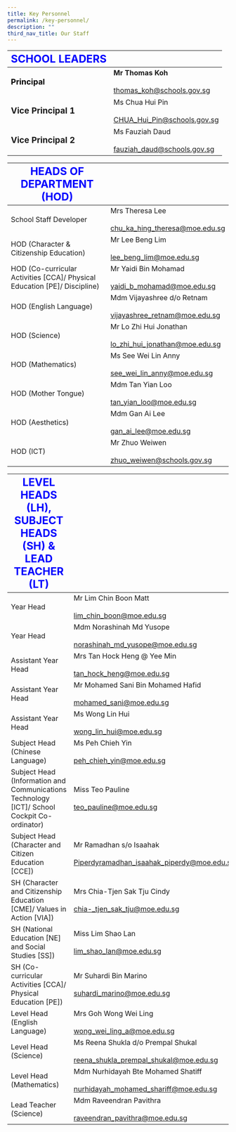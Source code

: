 ```yaml
---
title: Key Personnel
permalink: /key-personnel/
description: ""
third_nav_title: Our Staff
---
```

|  <strong style="color: blue; font-size: 24px;">SCHOOL LEADERS</strong>  |                         |
|------------------|----------------------------------------------------|
|<strong style="color: black; font-size: 18px;">Principal</strong>      | **Mr Thomas Koh**<br><br>thomas_koh@schools.gov.sg     |
| <p style="font-size: 19px; text-align: left; font-weight: bold;">Vice Principal 1</p> | Ms Chua Hui Pin<br><br>CHUA_Hui_Pin@schools.gov.sg |
| <p style="font-size: 19px; text-align: left; font-weight: bold;">Vice Principal 2</p> | Ms Fauziah Daud<br><br>fauziah_daud@schools.gov.sg |



| <strong style="color: blue; font-size: 24px;">HEADS OF DEPARTMENT (HOD) </strong>   |                                                       |
|------------------------------------------------------------------|-----------------------------------------------------------------|
| School Staff Developer                                                    | Mrs Theresa Lee<br><br>chu_ka_hing_theresa@moe.edu.sg           |
| HOD (Character & Citizenship Education)                                   | Mr Lee Beng Lim<br><br>lee_beng_lim@moe.edu.sg                  |
| HOD (Co-curricular Activities [CCA]/ Physical Education [PE]/ Discipline) | Mr Yaidi Bin Mohamad<br><br>yaidi_b_mohamad@moe.edu.sg          |
| HOD (English Language)                                                    | Mdm Vijayashree d/o Retnam<br><br>vijayashree_retnam@moe.edu.sg |
| HOD (Science)                                                             | Mr Lo Zhi Hui Jonathan<br><br>lo_zhi_hui_jonathan@moe.edu.sg    |
| HOD (Mathematics)                                                         | Ms See Wei Lin Anny<br><br>see_wei_lin_anny@moe.edu.sg          |
| HOD (Mother Tongue)                                                       | Mdm Tan Yian Loo<br><br>tan_yian_loo@moe.edu.sg                 |
| HOD (Aesthetics)                                                          | Mdm Gan Ai Lee<br><br>gan_ai_lee@moe.edu.sg                     |
| HOD (ICT)                                                                 | Mr Zhuo Weiwen<br><br>zhuo_weiwen@schools.gov.sg                |

| <strong style="color: blue; font-size: 24px;">LEVEL HEADS (LH), SUBJECT HEADS (SH) & LEAD TEACHER (LT)</strong>                                                  |                                                                                  |
|---------------------------------------------------------------------------------------------|----------------------------------------------------------------------------------|
| Year Head                                                                                   | Mr Lim Chin Boon Matt<br><br>lim_chin_boon@moe.edu.sg                            |
| Year Head                                                                                   | Mdm Norashinah Md Yusope<br><br>norashinah_md_yusope@moe.edu.sg                  |
| Assistant Year Head                                                                         | Mrs Tan Hock Heng @ Yee Min<br><br>tan_hock_heng@moe.edu.sg                      |
| Assistant Year Head                                                                         | Mr Mohamed Sani Bin Mohamed Hafid<br><br>mohamed_sani@moe.edu.sg                 |
| Assistant Year Head                                                                         | Ms Wong Lin Hui<br><br>wong_lin_hui@moe.edu.sg                                   |
| Subject Head (Chinese Language)                                                             | Ms Peh Chieh Yin<br><br>peh_chieh_yin@moe.edu.sg                                 |
| Subject Head (Information and Communications Technology [ICT]/ School Cockpit Co-ordinator) | Miss Teo Pauline<br><br>teo_pauline@moe.edu.sg                                   |
| Subject Head (Character and Citizen Education [CCE])                                        | Mr Ramadhan s/o Isaahak <br><br>Piperdyramadhan_isaahak_piperdy@moe.edu.sg       |
| SH (Character and Citizenship Education [CME]/ Values in Action [VIA])                      | Mrs Chia-Tjen Sak Tju Cindy<br><br>chia-_tjen_sak_tju@moe.edu.sg                 |
| SH (National Education [NE] and Social Studies [SS])                                        | Miss Lim Shao Lan<br><br>lim_shao_lan@moe.edu.sg                                 |
| SH (Co-curricular Activities [CCA]/ Physical Education [PE])                                | Mr Suhardi Bin Marino<br><br>suhardi_marino@moe.edu.sg                           |
| Level Head (English Language)                                                               | Mrs Goh Wong Wei Ling<br><br>wong_wei_ling_a@moe.edu.sg                          |
| Level Head (Science)                                                                        | Ms Reena Shukla d/o Prempal Shukal<br><br>reena_shukla_prempal_shukal@moe.edu.sg |
| Level Head (Mathematics)                                                                    | Mdm Nurhidayah Bte Mohamed Shatiff<br><br>nurhidayah_mohamed_shariff@moe.edu.sg  |
| Lead Teacher (Science)                                                                      | Mdm Raveendran Pavithra<br><br>raveendran_pavithra@moe.edu.sg                    |